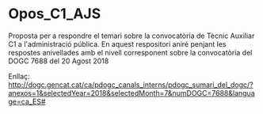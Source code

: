 # Opos_C1_AJS
Proposta per a respondre el temari sobre la convocatòria de Tècnic Auxiliar C1 a l'administració pública. En aquest respositori aniré penjant les respostes anivellades amb el nivell corresponent sobre la convocatòria del DOGC 7688 del 20 Agost 2018

Enllaç: http://dogc.gencat.cat/ca/pdogc_canals_interns/pdogc_sumari_del_dogc/?anexos=1&selectedYear=2018&selectedMonth=7&numDOGC=7688&language=ca_ES#
